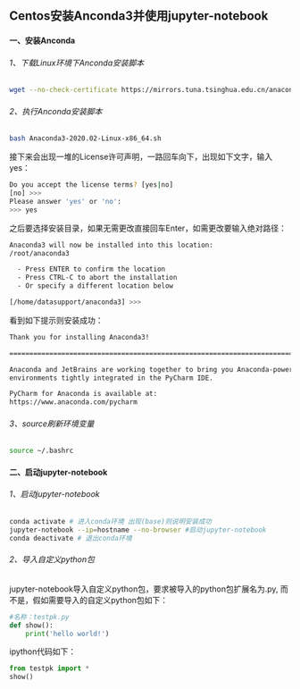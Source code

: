 ## Centos安装Anconda3并使用jupyter-notebook
#### 一、安装Anconda

###### 1、下载Linux环境下Anconda安装脚本

```bash
wget --no-check-certificate https://mirrors.tuna.tsinghua.edu.cn/anaconda/archive/Anaconda3-2020.02-Linux-x86_64.sh
```

###### 2、执行Anconda安装脚本

```bash
bash Anaconda3-2020.02-Linux-x86_64.sh
```

接下来会出现一堆的License许可声明，一路回车向下，出现如下文字，输入yes：

```bash
Do you accept the license terms? [yes|no]
[no] >>> 
Please answer 'yes' or 'no':
>>> yes
```

之后要选择安装目录，如果无需更改直接回车Enter，如需更改要输入绝对路径：

```bash
Anaconda3 will now be installed into this location:
/root/anaconda3

  - Press ENTER to confirm the location
  - Press CTRL-C to abort the installation
  - Or specify a different location below

[/home/datasupport/anaconda3] >>> 
```

看到如下提示则安装成功：

```bash
Thank you for installing Anaconda3!

===========================================================================

Anaconda and JetBrains are working together to bring you Anaconda-powered
environments tightly integrated in the PyCharm IDE.

PyCharm for Anaconda is available at:
https://www.anaconda.com/pycharm
```

###### 3、source刷新环境变量

```bash
source ~/.bashrc
```



#### 二、启动jupyter-notebook

###### 1、启动jupyter-notebook

```bash
conda activate # 进入conda环境 出现(base)则说明安装成功
jupyter-notebook --ip=hostname --no-browser #启动jupyter-notebook
conda deactivate # 退出conda环境
```

###### 2、导入自定义python包

jupyter-notebook导入自定义python包，要求被导入的python包扩展名为.py, 而不是，假如需要导入的自定义python包如下：

```python
#名称：testpk.py
def show():
    print('hello world!')
```

ipython代码如下：

```python
from testpk import *
show()
```

